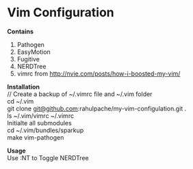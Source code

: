 Vim Configuration
====================

<strong>Contains</strong> <br>
1. Pathogen <br>
2. EasyMotion <br>
3. Fugitive <br>
4. NERDTree <br>
5. vimrc from http://nvie.com/posts/how-i-boosted-my-vim/ <br>

<strong>Installation</strong> <br>
// Create a backup of ~/.vimrc file and ~/.vim folder <br>
cd ~/.vim <br>
git clone git@github.com:rahulpache/my-vim-configulation.git . <br>
ls ~/.vim/vimrc ~/.vimrc <br>
Initialte all submodules <br>
cd ~/.vim/bundles/sparkup <br>
make vim-pathogen <br>

<strong>Usage</strong> <br>
Use :NT to Toggle NERDTree <br>
